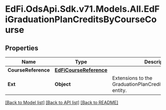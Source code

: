 # EdFi.OdsApi.Sdk.v71.Models.All.EdFiGraduationPlanCreditsByCourseCourse

## Properties

Name | Type | Description | Notes
------------ | ------------- | ------------- | -------------
**CourseReference** | [**EdFiCourseReference**](EdFiCourseReference.md) |  | 
**Ext** | **Object** | Extensions to the GraduationPlanCreditsByCourseCourse entity. | [optional] 

[[Back to Model list]](../README.md#documentation-for-models) [[Back to API list]](../README.md#documentation-for-api-endpoints) [[Back to README]](../README.md)

